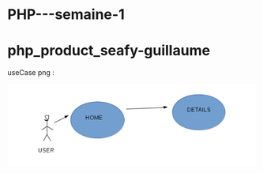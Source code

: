 # PHP---semaine-1
# php_product_seafy-guillaume

useCase png : 

![alt text](https://github.com/Simplon-Roubaix/php_product_seafy-guillaume/blob/master/use_case/useCase.png "UseCase Image")
